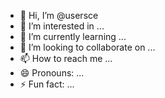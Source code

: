 - 👋 Hi, I’m @usersce
- 👀 I’m interested in ...
- 🌱 I’m currently learning ...
- 💞️ I’m looking to collaborate on ...
- 📫 How to reach me ...
- 😄 Pronouns: ...
- ⚡ Fun fact: ...

<!---
usersce/usersce is a ✨ special ✨ repository because its `README.md` (this file) appears on your GitHub profile.
You can click the Preview link to take a look at your changes.
--->
